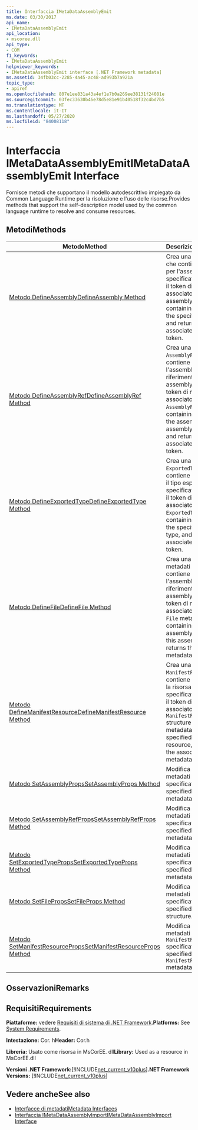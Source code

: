 ```yaml
---
title: Interfaccia IMetaDataAssemblyEmit
ms.date: 03/30/2017
api_name:
- IMetaDataAssemblyEmit
api_location:
- mscoree.dll
api_type:
- COM
f1_keywords:
- IMetaDataAssemblyEmit
helpviewer_keywords:
- IMetaDataAssemblyEmit interface [.NET Framework metadata]
ms.assetid: 34fb03cc-2285-4a45-ac48-ad993b7a921a
topic_type:
- apiref
ms.openlocfilehash: 807e1ee831a43a4ef1e7b0a269ee38131f24081e
ms.sourcegitcommit: 03fec33630b46e78d5e81e91b40518f32c4bd7b5
ms.translationtype: MT
ms.contentlocale: it-IT
ms.lasthandoff: 05/27/2020
ms.locfileid: "84008118"
---
```

# <a name="imetadataassemblyemit-interface"></a><span data-ttu-id="f2429-102">Interfaccia IMetaDataAssemblyEmit</span><span class="sxs-lookup"><span data-stu-id="f2429-102">IMetaDataAssemblyEmit Interface</span></span>
<span data-ttu-id="f2429-103">Fornisce metodi che supportano il modello autodescrittivo impiegato da Common Language Runtime per la risoluzione e l'uso delle risorse.</span><span class="sxs-lookup"><span data-stu-id="f2429-103">Provides methods that support the self-description model used by the common language runtime to resolve and consume resources.</span></span>  
  
## <a name="methods"></a><span data-ttu-id="f2429-104">Metodi</span><span class="sxs-lookup"><span data-stu-id="f2429-104">Methods</span></span>  
  
|<span data-ttu-id="f2429-105">Metodo</span><span class="sxs-lookup"><span data-stu-id="f2429-105">Method</span></span>|<span data-ttu-id="f2429-106">Descrizione</span><span class="sxs-lookup"><span data-stu-id="f2429-106">Description</span></span>|  
|------------|-----------------|  
|[<span data-ttu-id="f2429-107">Metodo DefineAssembly</span><span class="sxs-lookup"><span data-stu-id="f2429-107">DefineAssembly Method</span></span>](imetadataassemblyemit-defineassembly-method.md)|<span data-ttu-id="f2429-108">Crea una struttura dati che contiene i metadati per l'assembly specificato e restituisce il token di metadati associato.</span><span class="sxs-lookup"><span data-stu-id="f2429-108">Creates an assembly data structure containing metadata for the specified assembly, and returns the associated metadata token.</span></span>|  
|[<span data-ttu-id="f2429-109">Metodo DefineAssemblyRef</span><span class="sxs-lookup"><span data-stu-id="f2429-109">DefineAssemblyRef Method</span></span>](imetadataassemblyemit-defineassemblyref-method.md)|<span data-ttu-id="f2429-110">Crea una struttura `AssemblyRef` che contiene i metadati per l'assembly a cui fa riferimento questo assembly e restituisce il token di metadati associato.</span><span class="sxs-lookup"><span data-stu-id="f2429-110">Creates an `AssemblyRef` structure containing metadata for the assembly that this assembly references, and returns the associated metadata token.</span></span>|  
|[<span data-ttu-id="f2429-111">Metodo DefineExportedType</span><span class="sxs-lookup"><span data-stu-id="f2429-111">DefineExportedType Method</span></span>](imetadataassemblyemit-defineexportedtype-method.md)|<span data-ttu-id="f2429-112">Crea una struttura `ExportedType` che contiene i metadati per il tipo esportato specificato e restituisce il token di metadati associato.</span><span class="sxs-lookup"><span data-stu-id="f2429-112">Creates an `ExportedType` structure containing metadata for the specified exported type, and returns the associated metadata token.</span></span>|  
|[<span data-ttu-id="f2429-113">Metodo DefineFile</span><span class="sxs-lookup"><span data-stu-id="f2429-113">DefineFile Method</span></span>](imetadataassemblyemit-definefile-method.md)|<span data-ttu-id="f2429-114">Crea una struttura dei metadati `File` che contiene i metadati per l'assembly a cui fa riferimento questo assembly e restituisce il token di metadati associato.</span><span class="sxs-lookup"><span data-stu-id="f2429-114">Creates a `File` metadata structure containing metadata for assembly referenced by this assembly, and returns the associated metadata token.</span></span>|  
|[<span data-ttu-id="f2429-115">Metodo DefineManifestResource</span><span class="sxs-lookup"><span data-stu-id="f2429-115">DefineManifestResource Method</span></span>](imetadataassemblyemit-definemanifestresource-method.md)|<span data-ttu-id="f2429-116">Crea una struttura `ManifestResource` che contiene i metadati per la risorsa di manifesto specificata e restituisce il token di metadati associato.</span><span class="sxs-lookup"><span data-stu-id="f2429-116">Creates a `ManifestResource` structure containing metadata for the specified manifest resource, and returns the associated metadata token.</span></span>|  
|[<span data-ttu-id="f2429-117">Metodo SetAssemblyProps</span><span class="sxs-lookup"><span data-stu-id="f2429-117">SetAssemblyProps Method</span></span>](imetadataassemblyemit-setassemblyprops-method.md)|<span data-ttu-id="f2429-118">Modifica la struttura dei metadati `Assembly` specificata.</span><span class="sxs-lookup"><span data-stu-id="f2429-118">Modifies the specified `Assembly` metadata structure.</span></span>|  
|[<span data-ttu-id="f2429-119">Metodo SetAssemblyRefProps</span><span class="sxs-lookup"><span data-stu-id="f2429-119">SetAssemblyRefProps Method</span></span>](imetadataassemblyemit-setassemblyrefprops-method.md)|<span data-ttu-id="f2429-120">Modifica la struttura dei metadati `AssemblyRef` specificata.</span><span class="sxs-lookup"><span data-stu-id="f2429-120">Modifies the specified `AssemblyRef` metadata structure.</span></span>|  
|[<span data-ttu-id="f2429-121">Metodo SetExportedTypeProps</span><span class="sxs-lookup"><span data-stu-id="f2429-121">SetExportedTypeProps Method</span></span>](imetadataassemblyemit-setexportedtypeprops-method.md)|<span data-ttu-id="f2429-122">Modifica la struttura dei metadati `ExportedType` specificata.</span><span class="sxs-lookup"><span data-stu-id="f2429-122">Modifies the specified `ExportedType` metadata structure.</span></span>|  
|[<span data-ttu-id="f2429-123">Metodo SetFileProps</span><span class="sxs-lookup"><span data-stu-id="f2429-123">SetFileProps Method</span></span>](imetadataassemblyemit-setfileprops-method.md)|<span data-ttu-id="f2429-124">Modifica la struttura dei metadati `File` specificata.</span><span class="sxs-lookup"><span data-stu-id="f2429-124">Modifies the specified `File` metadata structure.</span></span>|  
|[<span data-ttu-id="f2429-125">Metodo SetManifestResourceProps</span><span class="sxs-lookup"><span data-stu-id="f2429-125">SetManifestResourceProps Method</span></span>](imetadataassemblyemit-setmanifestresourceprops-method.md)|<span data-ttu-id="f2429-126">Modifica la struttura dei metadati `ManifestResource` specificata.</span><span class="sxs-lookup"><span data-stu-id="f2429-126">Modifies the specified `ManifestResource` metadata structure.</span></span>|  
  
## <a name="remarks"></a><span data-ttu-id="f2429-127">Osservazioni</span><span class="sxs-lookup"><span data-stu-id="f2429-127">Remarks</span></span>  
  
## <a name="requirements"></a><span data-ttu-id="f2429-128">Requisiti</span><span class="sxs-lookup"><span data-stu-id="f2429-128">Requirements</span></span>  
 <span data-ttu-id="f2429-129">**Piattaforme:** vedere [Requisiti di sistema di .NET Framework](../../get-started/system-requirements.md).</span><span class="sxs-lookup"><span data-stu-id="f2429-129">**Platforms:** See [System Requirements](../../get-started/system-requirements.md).</span></span>  
  
 <span data-ttu-id="f2429-130">**Intestazione:** Cor. h</span><span class="sxs-lookup"><span data-stu-id="f2429-130">**Header:** Cor.h</span></span>  
  
 <span data-ttu-id="f2429-131">**Libreria:** Usato come risorsa in MsCorEE. dll</span><span class="sxs-lookup"><span data-stu-id="f2429-131">**Library:** Used as a resource in MsCorEE.dll</span></span>  
  
 <span data-ttu-id="f2429-132">**Versioni .NET Framework:**[!INCLUDE[net_current_v10plus](../../../../includes/net-current-v10plus-md.md)]</span><span class="sxs-lookup"><span data-stu-id="f2429-132">**.NET Framework Versions:** [!INCLUDE[net_current_v10plus](../../../../includes/net-current-v10plus-md.md)]</span></span>  
  
## <a name="see-also"></a><span data-ttu-id="f2429-133">Vedere anche</span><span class="sxs-lookup"><span data-stu-id="f2429-133">See also</span></span>

- [<span data-ttu-id="f2429-134">Interfacce di metadati</span><span class="sxs-lookup"><span data-stu-id="f2429-134">Metadata Interfaces</span></span>](metadata-interfaces.md)
- [<span data-ttu-id="f2429-135">Interfaccia IMetaDataAssemblyImport</span><span class="sxs-lookup"><span data-stu-id="f2429-135">IMetaDataAssemblyImport Interface</span></span>](imetadataassemblyimport-interface.md)
